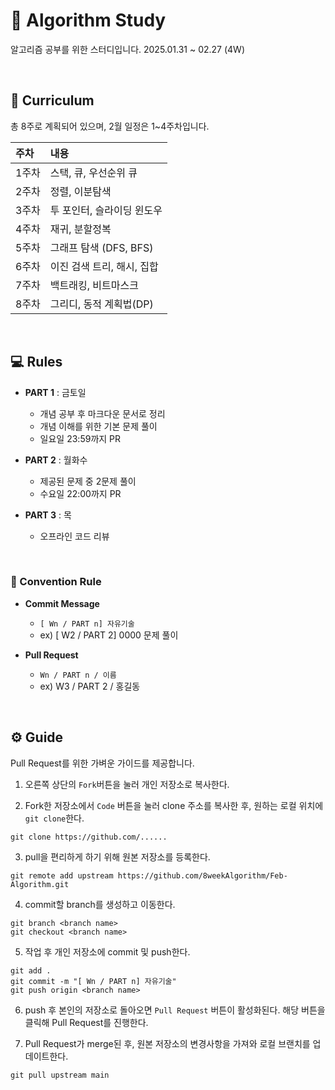 # 🧩 Algorithm Study 

알고리즘 공부를 위한 스터디입니다.
2025.01.31 ~ 02.27 (4W)

<br/>

## 📆 Curriculum
총 8주로 계획되어 있으며, 2월 일정은 1~4주차입니다.

| 주차 | 내용 |
|:-----|:----|
| 1주차 | 스택, 큐, 우선순위 큐 |
| 2주차 | 정렬, 이분탐색 |
| 3주차 | 투 포인터, 슬라이딩 윈도우 |
| 4주차 | 재귀, 분할정복 |
| 5주차 | 그래프 탐색 (DFS, BFS) |
| 6주차 | 이진 검색 트리, 해시, 집합 |
| 7주차 | 백트래킹, 비트마스크 |
| 8주차 | 그리디, 동적 계획법(DP) |

<br/>


## 💻 Rules
- **PART 1** : 금토일
  + 개념 공부 후 마크다운 문서로 정리
  + 개념 이해를 위한 기본 문제 풀이
  + 일요일 23:59까지 PR

- **PART 2** : 월화수
  + 제공된 문제 중 2문제 풀이
  + 수요일 22:00까지 PR

- **PART 3** : 목
  + 오프라인 코드 리뷰

<br/>

### 📍 Convention Rule
- **Commit Message**

  + `[ Wn / PART n] 자유기술`
  + ex) [ W2 / PART 2] 0000 문제 풀이

- **Pull Request**

  + `Wn / PART n / 이름`
  + ex) W3 / PART 2 / 홍길동

<br/>

## ⚙️ Guide

Pull Request를 위한 가벼운 가이드를 제공합니다.


1. 오른쪽 상단의 `Fork`버튼을 눌러 개인 저장소로 복사한다.

2. Fork한 저장소에서 `Code` 버튼을 눌러 clone 주소를 복사한 후, 원하는 로컬 위치에 `git clone`한다.
```
git clone https://github.com/......
```

3. pull을 편리하게 하기 위해 원본 저장소를 등록한다.
```
git remote add upstream https://github.com/8weekAlgorithm/Feb-Algorithm.git
```

4. commit할 branch를 생성하고 이동한다.
```
git branch <branch name>
git checkout <branch name>
```

5. 작업 후 개인 저장소에 commit 및 push한다.
```
git add .
git commit -m "[ Wn / PART n] 자유기술"
git push origin <branch name>
```
6. push 후 본인의 저장소로 돌아오면 `Pull Request` 버튼이 활성화된다. 해당 버튼을 클릭해 Pull Request를 진행한다. 

7.  Pull Request가 merge된 후, 원본 저장소의 변경사항을 가져와 로컬 브랜치를 업데이트한다.
```
git pull upstream main
```